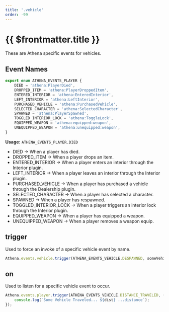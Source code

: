 ```yaml
---
title: '.vehicle'
order: -99
---
```


# {{ $frontmatter.title }}

These are Athena specific events for vehicles.

## Event Names

```ts
export enum ATHENA_EVENTS_PLAYER {
    DIED = 'athena:PlayerDied',
    DROPPED_ITEM = 'athena:PlayerDroppedItem',
    ENTERED_INTERIOR = 'athena:EnteredInterior',
    LEFT_INTERIOR = 'athena:LeftInterior',
    PURCHASED_VEHICLE = 'athena:PurchasedVehicle',
    SELECTED_CHARACTER = 'athena:SelectedCharacter',
    SPAWNED = 'athena:PlayerSpawned',
    TOGGLED_INTERIOR_LOCK = 'athena:ToggleLock',
    EQUIPPED_WEAPON = 'athena:equipped:weapon',
    UNEQUIPPED_WEAPON = 'athena:unequipped:weapon',
}
```

**Usage:** `ATHENA_EVENTS_PLAYER.DIED`

* DIED -> When a player has died.
* DROPPED_ITEM -> When a player drops an item.
* ENTERED_INTERIOR -> When a player enters an interior through the Interior plugin.
* LEFT_INTERIOR -> When a player leaves an interior through the Interior plugin.
* PURCHASED_VEHICLE -> When a player has purchased a vehicle through the Dealership plugin.
* SELECTED_CHARACTER -> When a player has selected a character.
* SPAWNED -> When a player has respawned.
* TOGGLED_INTERIOR_LOCK -> When a player triggers an interior lock through the Interior plugin.
* EQUIPPED_WEAPON -> When a player has equipped a weapon.
* UNEQUIPPED_WEAPON -> When a player removes a weapon equip.

## trigger

Used to force an invoke of a specific vehicle event by name.

```ts
Athena.events.vehicle.trigger(ATHENA_EVENTS_VEHICLE.DESPAWNED, someVehicle);
```

## on

Used to listen for a specific vehicle event to occur.

```ts
Athena.events.player.trigger(ATHENA_EVENTS_VEHICLE.DISTANCE_TRAVELED, (someVehicle: alt.Vehicle, dist: number) => {
    console.log(`Some Vehicle Traveled... ${dist} ...distance`);
});
```